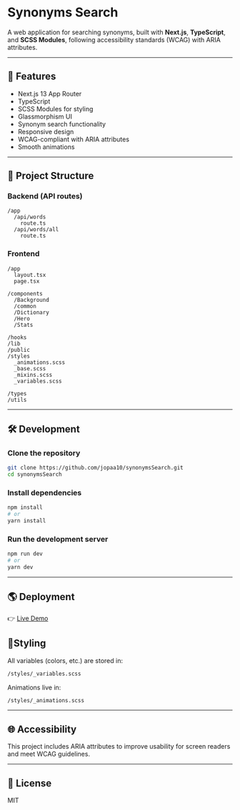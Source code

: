 # Synonyms Search

A web application for searching synonyms, built with **Next.js**, **TypeScript**, and **SCSS Modules**, following accessibility standards (WCAG) with ARIA attributes.

---

## 🚀 Features

- Next.js 13 App Router
- TypeScript
- SCSS Modules for styling
- Glassmorphism UI
- Synonym search functionality
- Responsive design
- WCAG-compliant with ARIA attributes
- Smooth animations

---

## 📁 Project Structure

### Backend (API routes)

```plaintext
/app
  /api/words
    route.ts
  /api/words/all
    route.ts
```

### Frontend

```plaintext
/app
  layout.tsx
  page.tsx

/components
  /Background
  /common
  /Dictionary
  /Hero
  /Stats

/hooks
/lib
/public
/styles
  _animations.scss
  _base.scss
  _mixins.scss
  _variables.scss

/types
/utils
```

---

## 🛠️ Development

### Clone the repository

```bash
git clone https://github.com/jopaa10/synonymsSearch.git
cd synonymsSearch
```

### Install dependencies

```bash
npm install
# or
yarn install
```

### Run the development server

```bash
npm run dev
# or
yarn dev
```

---

## 🌎 Deployment

👉 [Live Demo](https://synonyms-search-em47.vercel.app/)

## 🎨Styling

All variables (colors, etc.) are stored in:

```bash
/styles/_variables.scss
```

Animations live in:

```bash
/styles/_animations.scss
```

---

## 🌐 Accessibility

This project includes ARIA attributes to improve usability for screen readers and meet WCAG guidelines.

---

## 📄 License

MIT
